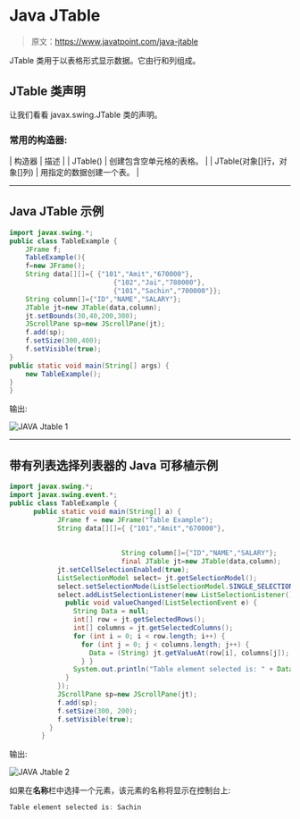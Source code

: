 # Java JTable

> 原文：<https://www.javatpoint.com/java-jtable>

JTable 类用于以表格形式显示数据。它由行和列组成。

## JTable 类声明

让我们看看 javax.swing.JTable 类的声明。

### 常用的构造器:

| 构造器 | 描述 |
| JTable() | 创建包含空单元格的表格。 |
| JTable(对象[]行，对象[]列) | 用指定的数据创建一个表。 |

* * *

## Java JTable 示例

```java
import javax.swing.*;  
public class TableExample {  
    JFrame f;  
    TableExample(){  
    f=new JFrame();  
    String data[][]={ {"101","Amit","670000"},  
                          {"102","Jai","780000"},  
                          {"101","Sachin","700000"}};  
    String column[]={"ID","NAME","SALARY"};       
    JTable jt=new JTable(data,column);  
    jt.setBounds(30,40,200,300);        
    JScrollPane sp=new JScrollPane(jt);  
    f.add(sp);        
    f.setSize(300,400);  
    f.setVisible(true);  
}  	
public static void main(String[] args) {  
    new TableExample();  
}  
}

```

输出:

![JAVA Jtable 1](../img/01ba3d9d2141166dbe6b3bd4375d0d4a.png)

* * *

## 带有列表选择列表器的 Java 可移植示例

```java
import javax.swing.*;  
import javax.swing.event.*;
public class TableExample {  
	  public static void main(String[] a) {
		    JFrame f = new JFrame("Table Example");
		    String data[][]={ {"101","Amit","670000"},  
                                                                       {"102","Jai","780000"},  
                                                                       {"101","Sachin","700000"}};  
                            String column[]={"ID","NAME","SALARY"};       
                            final JTable jt=new JTable(data,column);  
		    jt.setCellSelectionEnabled(true);
		    ListSelectionModel select= jt.getSelectionModel();
		    select.setSelectionMode(ListSelectionModel.SINGLE_SELECTION);
		    select.addListSelectionListener(new ListSelectionListener() {
		      public void valueChanged(ListSelectionEvent e) {
		        String Data = null;
		        int[] row = jt.getSelectedRows();
		        int[] columns = jt.getSelectedColumns();
		        for (int i = 0; i < row.length; i++) {
		          for (int j = 0; j < columns.length; j++) {
		            Data = (String) jt.getValueAt(row[i], columns[j]);
		          } }
		        System.out.println("Table element selected is: " + Data);  
		      }     
		    });
		    JScrollPane sp=new JScrollPane(jt);  
		    f.add(sp);
		    f.setSize(300, 200);
		    f.setVisible(true);
		  }
		}

```

输出:

![JAVA Jtable 2](../img/14396a4277e2dc017de8ada1165e4ae7.png)

如果在**名称**栏中选择一个元素，该元素的名称将显示在控制台上:

```java
Table element selected is: Sachin

```